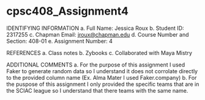 # cpsc408_Assignment4
IDENTIFYING INFORMATION 
a. Full Name: Jessica Roux 
b. Student ID: 2317255 
c. Chapman Email: jroux@chapman.edu 
d. Course Number and Section: 408-01 
e. Assignment Number: 4

REFERENCES 
a. Class notes 
b. Zybooks 
c. Collaborated with Maya Mistry 

ADDITIONAL COMMENTS
a. For the purpose of this assignment I used Faker to generate random data so I understand it does not corrolate directly to the provided column name (Ex. Alma Mater I used Faker.company)
b. For the puspose of this assignment I only provided the specific teams that are in the SCIAC league so I understand that there teams with the same name. 
